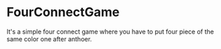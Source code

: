 # FourConnectGame
It's a simple four connect game where you have to put four piece of the same color one after anthoer. 

